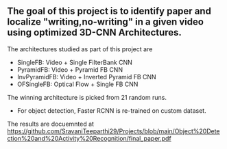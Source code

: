 ## The goal of this project is to identify paper and localize "writing,no-writing" in a given video using optimized 3D-CNN Architectures.
  The architectures studied as part of this project are
  * SingleFB: Video + Single FilterBank CNN 
  * PyramidFB: Video + Pyramid FB CNN
  * InvPyramidFB: Video + Inverted Pyramid FB CNN
  * OFSingleFB: Optical Flow + Single FB CNN 
  
  The winning architecture is picked from 21 random runs.
  * For object detection, Faster RCNN is re-trained on custom dataset. 
  
  The results are docuemnted at 
https://github.com/SravaniTeeparthi29/Projects/blob/main/Object%20Detection%20and%20Activity%20Recognition/final_paper.pdf 

